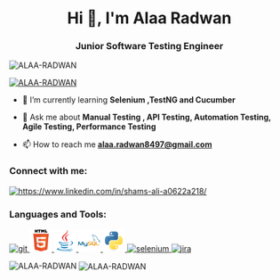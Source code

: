 <h1 align="center">Hi 👋, I'm Alaa Radwan</h1>
<h3 align="center"> Junior Software Testing Engineer </h3>

<p align="left"> <img src="https://komarev.com/ghpvc/?username=shamsali15&label=Profile%20views&color=0e75b6&style=flat" alt="ALAA-RADWAN" /> </p>

<p align="left"> <a href="https://github.com/ryo-ma/github-profile-trophy"><img src="https://github-profile-trophy.vercel.app/?username=shamsali15" alt="ALAA-RADWAN" /></a> </p>

- 🌱 I’m currently learning **Selenium ,TestNG and Cucumber**

- 💬 Ask me about **Manual Testing , API Testing, Automation Testing, Agile Testing, Performance Testing**

- 📫 How to reach me **alaa.radwan8497@gmail.com**


<h3 align="left">Connect with me:</h3>
<p align="left">
<a href="https://www.linkedin.com/in/alaa-radwan-27179a158/" target="blank"><img align="center" src="https://raw.githubusercontent.com/rahuldkjain/github-profile-readme-generator/master/src/images/icons/Social/linked-in-alt.svg" alt="https://www.linkedin.com/in/shams-ali-a0622a218/" height="30" width="40" /></a>
<h3 align="left">Languages and Tools:</h3>
<p align="left"> <a href="https://git-scm.com/" target="_blank" rel="noreferrer"> <img src="https://www.vectorlogo.zone/logos/git-scm/git-scm-icon.svg" alt="git" width="40" height="40"/> </a>
<a href="https://www.w3.org/html/" target="_blank" rel="noreferrer"> <img src="https://raw.githubusercontent.com/devicons/devicon/master/icons/html5/html5-original-wordmark.svg" alt="html5" width="40" height="40"/> </a> 
<a href="https://www.java.com" target="_blank" rel="noreferrer"> <img src="https://raw.githubusercontent.com/devicons/devicon/master/icons/java/java-original.svg" alt="java" width="40" height="40"/> </a> 
<a href="https://www.mysql.com/" target="_blank" rel="noreferrer"> <img src="https://raw.githubusercontent.com/devicons/devicon/master/icons/mysql/mysql-original-wordmark.svg" alt="mysql" width="40" height="40"/> </a> 
<a href="https://www.python.org" target="_blank" rel="noreferrer"> <img src="https://raw.githubusercontent.com/devicons/devicon/master/icons/python/python-original.svg" alt="python" width="40" height="40"/> </a> 
<a href="https://www.selenium.dev/documentation/webdriver/" target="_blank" rel="noreferrer"> <img src="https://img.shields.io/badge/Selenium-00AA01?style=for-the-badge&logo=selenium&link=http://right&logoColor=ffffff" alt="selenium" width="80" height="40"/> </a> 
<a href="https://jira.atlassian.com/" target="_blank" rel="noreferrer"> <img src="https://img.shields.io/badge/jira-0052CC?style=for-the-badge&logo=jira&link=http://right&logoColor=ffffff" alt="jira" width="70" height="40"/> </a> </p>

<p><img align="left" src="https://github-readme-stats.vercel.app/api/top-langs?username=ALAA-RADWAN&show_icons=true&locale=en&layout=compact" alt="ALAA-RADWAN" /></p>

<p>&nbsp;<img align="center" src="https://github-readme-stats.vercel.app/api?username=ALAA-RADWAN&show_icons=true&locale=en" alt="ALAA-RADWAN" /></p>

